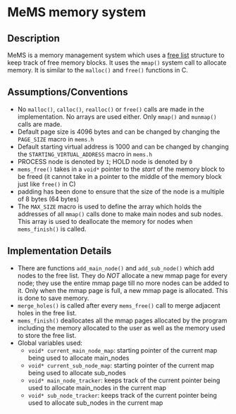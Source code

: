 # MeMS memory system

## Description
MeMS is a memory management system which uses a [free list][1] structure to keep track of free memory blocks. It uses the `mmap()` system call to allocate memory. It is similar to the `malloc()` and `free()` functions in C.

## Assumptions/Conventions
- No `malloc()`, `calloc()`, `realloc()` or `free()` calls are made in the implementation. No arrays are used either. Only `mmap()` and `munmap()` calls are made.
- Default page size is 4096 bytes and can be changed by changing the `PAGE_SIZE` macro in `mems.h`
- Default starting virtual address is 1000 and can be changed by changing the `STARTING_VIRTUAL_ADDRESS` macro in `mems.h`
- PROCESS node is denoted by `1`; HOLD node is denoted by `0`
- `mems_free()` takes in a `void*` pointer to the _start_ of the memory block to be freed (it cannot take in a pointer to the middle of the memory block just like `free()` in C)
- padding has been done to ensure that the size of the node is a multiple of 8 bytes (64 bytes)
- The `MAX_SIZE` macro is used to define the array which holds the addresses of all `mmap()` calls done to make main nodes and sub nodes. This array is used to deallocate the memory for nodes when `mems_finish()` is called.

## Implementation Details
- There are functions `add_main_node()` and `add_sub_node()` which add nodes to the free list. They do _NOT_ allocate a new mmap page for every node; they use the entire mmap page till no more nodes can be added to it. Only when the mmap page is full, a new mmap page is allocated. This is done to save memory.
- `merge_holes()` is called after every `mems_free()` call to merge adjacent holes in the free list. 
- `mems_finish()` deallocates all the mmap pages allocated by the program including the memory allocated to the user as well as the memory used to store the free list.
- Global variables used: 
  - `void* current_main_node_map`: starting pointer of the current map being used to allocate main_nodes
  - `void* current_sub_node_map`: starting pointer of the current map being used to allocate sub_nodes
  - `void* main_node_tracker`: keeps track of the current pointer being used to allocate main_nodes in the current map
  - `void* sub_node_tracker`: keeps track of the current pointer being used to allocate sub_nodes in the current map

[1]: https://en.wikipedia.org/wiki/Free_list